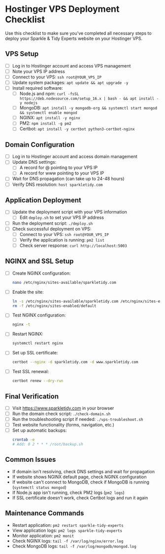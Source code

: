 # Hostinger VPS Deployment Checklist

Use this checklist to make sure you've completed all necessary steps to deploy your Sparkle & Tidy Experts website on your Hostinger VPS.

## VPS Setup

- [ ] Log in to Hostinger account and access VPS management
- [ ] Note your VPS IP address
- [ ] Connect to your VPS: `ssh root@YOUR_VPS_IP`
- [ ] Update system packages: `apt update && apt upgrade -y`
- [ ] Install required software:
  - [ ] Node.js and npm: `curl -fsSL https://deb.nodesource.com/setup_16.x | bash - && apt install -y nodejs`
  - [ ] MongoDB: `apt install -y mongodb-org && systemctl start mongod && systemctl enable mongod`
  - [ ] NGINX: `apt install -y nginx`
  - [ ] PM2: `npm install -g pm2`
  - [ ] Certbot: `apt install -y certbot python3-certbot-nginx`

## Domain Configuration

- [ ] Log in to Hostinger account and access domain management
- [ ] Update DNS settings:
  - [ ] A record for @ pointing to your VPS IP
  - [ ] A record for www pointing to your VPS IP
- [ ] Wait for DNS propagation (can take up to 24-48 hours)
- [ ] Verify DNS resolution: `host sparkletidy.com`

## Application Deployment

- [ ] Update the deployment script with your VPS information
  - [ ] Edit `deploy.sh` to set your VPS IP address
- [ ] Run the deployment script: `./deploy.sh`
- [ ] Check successful deployment on VPS:
  - [ ] Connect to your VPS: `ssh root@YOUR_VPS_IP`
  - [ ] Verify the application is running: `pm2 list`
  - [ ] Check server response: `curl http://localhost:5003`

## NGINX and SSL Setup

- [ ] Create NGINX configuration:
  ```bash
  nano /etc/nginx/sites-available/sparkletidy.com
  ```
- [ ] Enable the site:
  ```bash
  ln -s /etc/nginx/sites-available/sparkletidy.com /etc/nginx/sites-enabled/
  rm -f /etc/nginx/sites-enabled/default
  ```
- [ ] Test NGINX configuration:
  ```bash
  nginx -t
  ```
- [ ] Restart NGINX:
  ```bash
  systemctl restart nginx
  ```
- [ ] Set up SSL certificate:
  ```bash
  certbot --nginx -d sparkletidy.com -d www.sparkletidy.com
  ```
- [ ] Test SSL renewal:
  ```bash
  certbot renew --dry-run
  ```

## Final Verification

- [ ] Visit https://www.sparkletidy.com in your browser
- [ ] Run the domain check script: `./check-domain.sh`
- [ ] Run the troubleshooting script if needed: `./vps-troubleshoot.sh`
- [ ] Test website functionality (forms, navigation, etc.)
- [ ] Set up automatic backups:
  ```bash
  crontab -e
  # Add: 0 2 * * * /root/backup.sh
  ```

## Common Issues

- If domain isn't resolving, check DNS settings and wait for propagation
- If website shows NGINX default page, check NGINX configuration
- If website can't connect to MongoDB, check if MongoDB is running (`systemctl status mongod`)
- If Node.js app isn't running, check PM2 logs (`pm2 logs`)
- If SSL certificate doesn't work, check Certbot logs and run it again

## Maintenance Commands

- Restart application: `pm2 restart sparkle-tidy-experts`
- View application logs: `pm2 logs sparkle-tidy-experts`
- Monitor application: `pm2 monit`
- Check NGINX logs: `tail -f /var/log/nginx/error.log`
- Check MongoDB logs: `tail -f /var/log/mongodb/mongod.log` 